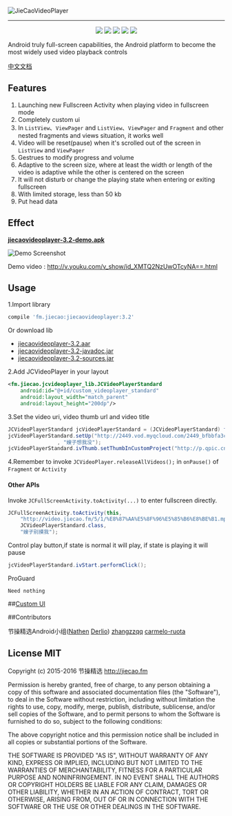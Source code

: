 ![JieCaoVideoPlayer](https://github.com/lipangit/JieCaoVideoPlayer/screenshots/logo.png)

<hr/>

<p align="center">
<a href="http://developer.android.com/index.html"><img src="https://img.shields.io/badge/platform-android-green.svg"></a>
<a href="http://search.maven.org/#artifactdetails%7Cfm.jiecao%7Cjiecaovideoplayer%7C3.2%7Caar"><img src="https://img.shields.io/badge/Maven%20Central-3.2-green.svg"></a>
<a href="http://choosealicense.com/licenses/mit/"><img src="https://img.shields.io/badge/license-MIT-green.svg"></a>
<a href="https://android-arsenal.com/details/1/3269"><img src="https://img.shields.io/badge/Android%20Arsenal-jiecaovideoplayer-green.svg?style=true"></a>
<a href=""><img src="https://img.shields.io/github/stars/lipangit/jiecaovideoplayer.svg?style=social&label=Star"></a>
</p>

Android truly full-screen capabilities, the Android platform to become the most widely used video playback controls

[中文文档](README-ZH.md)

## Features
1. Launching new Fullscreen Activity when playing video in fullscreen mode
2. Completely custom ui
3. In `ListView`、`ViewPager` and `ListView`、`ViewPager` and `Fragment` and other nested fragments and views situation, it works well
4. Video will be reset(pause) when it's scrolled out of the screen in `ListView` and `ViewPager`
5. Gestrues to modify progress and volume
6. Adaptive to the screen size, where at least the width or length of the video is adaptive while the other  is centered on the screen
7. It will not disturb or change the playing state when entering or exiting fullscreen
8. With limited storage, less than 50 kb
9. Put head data

## Effect

**[jiecaovideoplayer-3.2-demo.apk](https://raw.githubusercontent.com/lipangit/jiecaovideoplayer/develop/downloads/jiecaovideoplayer-3.2-demo.apk)**

![Demo Screenshot][1]

Demo video : http://v.youku.com/v_show/id_XMTQ2NzUwOTcyNA==.html

## Usage
1.Import library
```gradle
compile 'fm.jiecao:jiecaovideoplayer:3.2'
```

Or download lib

* [jiecaovideoplayer-3.2.aar](https://raw.githubusercontent.com/lipangit/jiecaovideoplayer/develop/downloads/jiecaovideoplayer-3.2.aar)
* [jiecaovideoplayer-3.2-javadoc.jar](https://raw.githubusercontent.com/lipangit/jiecaovideoplayer/develop/downloads/jiecaovideoplayer-3.2-javadoc.jar)
* [jiecaovideoplayer-3.2-sources.jar](https://raw.githubusercontent.com/lipangit/jiecaovideoplayer/develop/downloads/jiecaovideoplayer-3.2-sources.jar)

2.Add JCVideoPlayer in your layout
```xml
<fm.jiecao.jcvideoplayer_lib.JCVideoPlayerStandard
    android:id="@+id/custom_videoplayer_standard"
    android:layout_width="match_parent"
    android:layout_height="200dp"/>
```

3.Set the video uri, video thumb url and video title
```java
JCVideoPlayerStandard jcVideoPlayerStandard = (JCVideoPlayerStandard) findViewById(R.id.custom_videoplayer_standard);
jcVideoPlayerStandard.setUp("http://2449.vod.myqcloud.com/2449_bfbbfa3cea8f11e5aac3db03cda99974.f20.mp4"
                , "嫂子想我没");
jcVideoPlayerStandard.ivThumb.setThumbInCustomProject("http://p.qpic.cn/videoyun/0/2449_43b6f696980311e59ed467f22794e792_1/640");
```

4.Remember to invoke `JCVideoPlayer.releaseAllVideos();` in `onPause()` of `Fragment` or `Activity`

#### Other APIs

Invoke `JCFullScreenActivity.toActivity(...)` to enter fullscreen directly.
```java
JCFullScreenActivity.toActivity(this,
    "http://video.jiecao.fm/5/1/%E8%87%AA%E5%8F%96%E5%85%B6%E8%BE%B1.mp4",
    JCVideoPlayerStandard.class,
    "嫂子别摸我");
```

Control play button,if state is normal it will play, if state is playing it will pause
```java
jcVideoPlayerStandard.ivStart.performClick();
```

ProGuard
```
Need nothing
```

##[Custom UI](./README_CUSTOM_UI.md)

##Contributors

节操精选Android小组([Nathen](https://github.com/lipangit) [Derlio](https://github.com/derlio)) [zhangzzqq](https://github.com/zhangzzqq) [carmelo-ruota](https://github.com/carmelo-ruota)

## License MIT

Copyright (c) 2015-2016 节操精选 http://jiecao.fm

Permission is hereby granted, free of charge, to any person obtaining a copy of this software and associated documentation files (the "Software"), to deal in the Software without restriction, including without limitation the rights to use, copy, modify, merge, publish, distribute, sublicense, and/or sell copies of the Software, and to permit persons to whom the Software is furnished to do so, subject to the following conditions:

The above copyright notice and this permission notice shall be included in all copies or substantial portions of the Software.

THE SOFTWARE IS PROVIDED "AS IS", WITHOUT WARRANTY OF ANY KIND, EXPRESS OR IMPLIED, INCLUDING BUT NOT LIMITED TO THE WARRANTIES OF MERCHANTABILITY, FITNESS FOR A PARTICULAR PURPOSE AND NONINFRINGEMENT. IN NO EVENT SHALL THE AUTHORS OR COPYRIGHT HOLDERS BE LIABLE FOR ANY CLAIM, DAMAGES OR OTHER LIABILITY, WHETHER IN AN ACTION OF CONTRACT, TORT OR OTHERWISE, ARISING FROM, OUT OF OR IN CONNECTION WITH THE SOFTWARE OR THE USE OR OTHER DEALINGS IN THE SOFTWARE.

[1]: ./screenshots/j5.jpg

